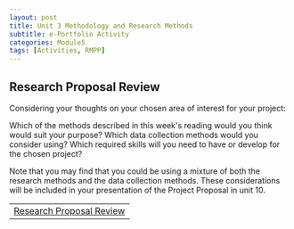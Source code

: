 ```yaml
---
layout: post
title: Unit 3 Methodology and Research Methods
subtitle: e-Portfolio Activity
categories: Module5
tags: [Activities, RMPP]
---
```

<html lang="en">

<body>

<h2>Research Proposal Review</h2>
<p>Considering your thoughts on your chosen area of interest for your project:

Which of the methods described in this week's reading would you think would suit your purpose?
Which data collection methods would you consider using?
Which required skills will you need to have or develop for the chosen project?

Note that you may find that you could be using a mixture of both the research methods and the data collection methods. These considerations will be included in your presentation of the Project Proposal in unit 10.</p>


<table>
    <tr>
      <td> <a href="../../../../artefacts/RMPP-Unit03-e-Portfolio Activity.pdf" target="_blank" class="button large">Research Proposal Review</a></td> 
    </tr>
</table>

</html>



